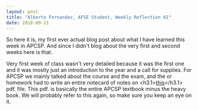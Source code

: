 ```yaml
---
layout: post
title: "Alberto Fernandez, AFSE Student, Weekly Reflection 01"
date: 2018-09-21
---
```


So here it is, my first ever actual blog post about what I have learned this week in APCSP. And since I didn't blog about the very first and second weeks here is that.

Very first week of class wasn't very detailed because it was the first one and it was mostly just an introduction to the year and a call for supplies. For APCSP we mainly talked about the course and the exam, and the or homework had to write an entire notecard of notes on <h3.1><a href="https://apcentral.collegeboard.org/pdf/ap-computer-science-principles-course-and-exam-description.pdf">this</a></h3.1> pdf. file. This pdf. is basically the entire APCSP textbook minus the heavy book. We will probably refer to this again, so make sure you keep an eye on it.

